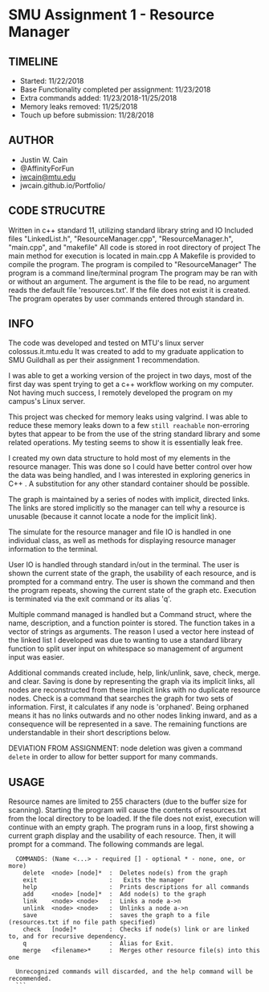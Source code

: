 # SMU Assignment 1 - Resource Manager

## TIMELINE
- Started: 11/22/2018
- Base Functionality completed per assignment: 11/23/2018
- Extra commands added: 11/23/2018-11/25/2018
- Memory leaks removed: 11/25/2018
- Touch up before submission: 11/28/2018

## AUTHOR
- Justin W. Cain 
- @AffinityForFun
- jwcain@mtu.edu
- jwcain.github.io/Portfolio/
  
## CODE STRUCUTRE
  Written in c++ standard 11, utilizing standard library string and IO
  Included files "LinkedList.h", "ResourceManager.cpp", "ResourceManager.h", "main.cpp", and "makefile"
  All code is stored in root directory of project
  The main method for execution is located in main.cpp
  A Makefile is provided to compile the program.
  The program is compiled to "ResourceManager"
  The program is a command line/terminal program
  The program may be ran with or without an argument. The argument is the file to be read, no argument 
  reads the default file 'resources.txt'. If the file does not exist it is created.
  The program operates by user commands entered through standard in.
  
## INFO
  The code was developed and tested on MTU's linux server colossus.it.mtu.edu
  It was created to add to my graduate application to SMU Guildhall as per
  their assignment 1 recommendation.
  
  I was able to get a working version of the project in two days, most of the first day was spent 
  trying to get a c++ workflow working on my computer. Not having much success, I remotely
  developed the program on my campus's Linux server.
  
  This project was checked for memory leaks using valgrind. I was able to reduce these memory leaks
  down to a few  `still reachable` non-erroring bytes that appear to be from the use of the string
  standard library and some related operations. My testing seems to show it is essentially leak
  free.
  
  I created my own data structure to hold most of my elements in the resource manager. This was done
  so I could have better control over how the data was being handled, and I was interested in exploring
  generics in C++ . A substitution for any other standard container should be possible.
  
  The graph is maintained by a series of nodes with implicit, directed links. The links are stored implicitly
  so the manager can tell why a resource is unusable (because it cannot locate a node for the implicit link).
  
  The simulate for the resource manager and file IO is handled in one individual class, as well as methods
  for displaying resource manager information to the terminal.
  
  User IO is handled through standard in/out in the terminal. The user is shown the current state of the graph,
  the usability of each resource, and is prompted for a command entry. The user is shown the command and then
  the program repeats, showing the current state of the graph etc. Execution is terminated via the exit command
  or its alias 'q'.
  
  Multiple command managed is handled but a Command struct, where the name, description, and a function pointer is
  stored. The function takes in a vector of strings as arguments. The reason I used a vector here instead of the
  linked list I developed was due to wanting to use a standard library function to split user input on whitespace
  so management of argument input was easier.
  
  Additional commands created include, help, link/unlink, save, check, merge. and clear.
  Saving is done by representing the graph via its implicit links, all nodes are reconstructed from these implicit links
  with no duplicate resource nodes.
  Check is a command that searches the graph for two sets of information. First, it calculates if any node is 'orphaned'.
  Being orphaned means it has no links outwards and no other nodes linking inward, and as a consequence will be represented
  in a save.
  The remaining functions are understandable in their short descriptions below.
  
  DEVIATION FROM ASSIGNMENT: node deletion was given a command `delete` in order to allow for better
  support for many commands.
  
## USAGE
  Resource names are limited to 255 characters (due to the buffer size for scanning).
  Starting the program will cause the contents of resources.txt from the local directory to be loaded.
  If the file does not exist, execution will continue with an empty graph.
  The program runs in a loop, first showing a current graph display and the usability of each resource.
  Then, it will prompt for a command.
  The following commands are legal.
  ```
    COMMANDS: (Name <...> - required [] - optional * - none, one, or more)
      delete  <node> [node]*  :  Deletes node(s) from the graph
      exit                    :   Exits the manager
      help                    :  Prints descriptions for all commands
      add     <node> [node]*  :  Add node(s) to the graph
      link    <node> <node>   :  Links a node a->n
      unlink  <node> <node>   :  Unlinks a node a->n
      save                    :  saves the graph to a file (resources.txt if no file path specified)
      check   [node]*         :  Checks if node(s) link or are linked to, and for recursive dependency.
      q                       :  Alias for Exit.
      merge   <filename>*     :  Merges other resource file(s) into this one
     
    Unrecognized commands will discarded, and the help command will be recommended.
    ```
